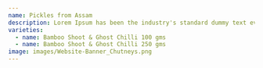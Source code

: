 ```yaml
---
name: Pickles from Assam
description: Lorem Ipsum has been the industry's standard dummy text ever since the 1500s.
varieties:
  - name: Bamboo Shoot & Ghost Chilli 100 gms
  - name: Bamboo Shoot & Ghost Chilli 250 gms
image: images/Website-Banner_Chutneys.png
---
```

